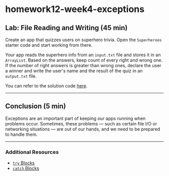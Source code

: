 # homework12-week4-exceptions


## Lab: File Reading and Writing (45 min)

Create an app that quizzes users on superhero trivia. Open the `Superheroes` starter code  and start working from there.

Your app reads the superhero info from an `input.txt` file and stores it in an `ArrayList`. Based on the answers, keep count of every right and wrong one. If the number of right answers is greater than wrong ones, declare the user a winner and write the user's name and the result of the quiz in an `output.txt` file.

You can refer to the solution code [here](https://www.youtube.com/watch?v=oHg5SJYRHA0).
***

<a name="conclusion"></a>

## Conclusion (5 min)

Exceptions are an important part of keeping our apps running when problems occur. Sometimes, these problems — such as certain file I/O or networking situations — are out of our hands, and we need to be prepared to handle them.

***

### Additional Resources
- [`try` Blocks](https://docs.oracle.com/javase/tutorial/essential/exceptions/try.html)
- [`catch` Blocks](https://docs.oracle.com/javase/tutorial/essential/exceptions/catch.html)
